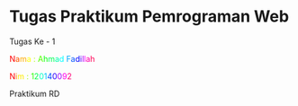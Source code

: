 <h1>Tugas Praktikum Pemrograman Web</h1>

<p>Tugas Ke - 1</p>
<span style="color:#FF0000">N</span><span style="color:#FF5500">a</span><span style="color:#FFAA00">m</span><span style="color:#FFFF00">a</span> <span style="color:#AAFF00">:</span> <span style="color:#55FF00">A</span><span style="color:#00FF00">h</span><span style="color:#00FF55">m</span><span style="color:#00FFAA">a</span><span style="color:#00FFFF">d</span> <span style="color:#00AAFF">F</span><span style="color:#0055FF">a</span><span style="color:#0000FF">d</span><span style="color:#5500FF">i</span><span style="color:#AA00FF">l</span><span style="color:#FF00FF">l</span><span style="color:#FF00AA">a</span><span style="color:#FF0055">h</span>

<span style="color:#FF0000">N</span><span style="color:#FF7600">i</span><span style="color:#FFEB00">m</span> <span style="color:#9DFF00">:</span> <span style="color:#27FF00">1</span><span style="color:#00FF4E">2</span><span style="color:#00FFC4">0</span><span style="color:#00C4FF">1</span><span style="color:#004EFF">4</span><span style="color:#2700FF">0</span><span style="color:#9D00FF">0</span><span style="color:#FF00EB">9</span><span style="color:#FF0076">2</span>

<p>Praktikum RD</p>
